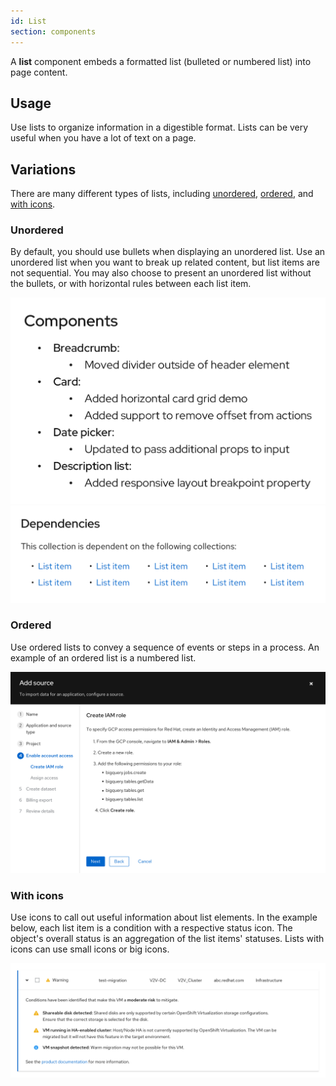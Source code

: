 ```yaml
---
id: List
section: components
---
```

A **list** component embeds a formatted list (bulleted or numbered list) into page content.


## Usage

Use lists to organize information in a digestible format. Lists can be very useful when you have a lot of text on a page.


## Variations

There are many different types of lists, including [unordered](#unordered), [ordered](#ordered), and [with icons](#with-icons).


### Unordered

By default, you should use bullets when displaying an unordered list. Use an unordered list when you want to break up related content, but list items are not sequential. You may also choose to present an unordered list without the bullets, or with horizontal rules between each list item.

<img src="./img/unordered.png" alt="Example of an unordered, bulleted list" width="561"/>

<img src="./img/unordered_horizontal.png" alt="Example of an unordered horizontal list" width="732"/>


### Ordered

Use ordered lists to convey a sequence of events or steps in a process. An example of an ordered list is a numbered list.

<img src="./img/ordered.png" alt="Example of an ordered, numbered list" />


### With icons

Use icons to call out useful information about list elements. In the example below, each list item is a condition with a respective status icon. The object's overall status is an aggregation of the list items' statuses. Lists with icons can use small icons or big icons.

<img src="./img/icons.png" alt="Example of a list with icons" />








